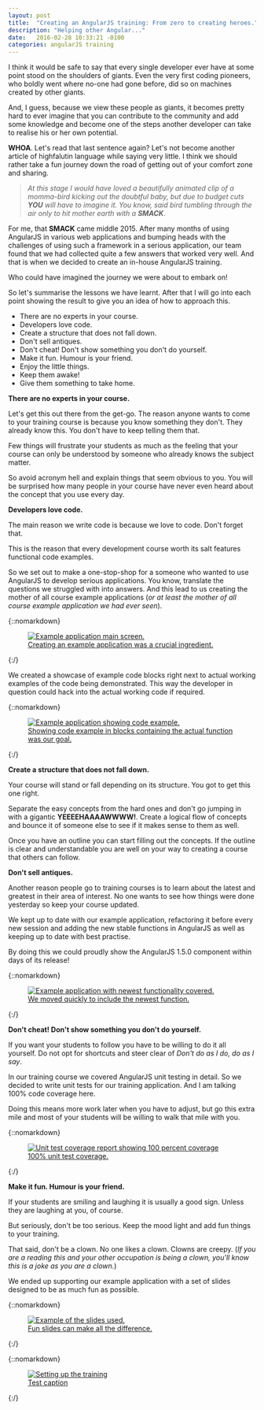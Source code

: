 ```yaml
---
layout: post
title:  "Creating an AngularJS training: From zero to creating heroes."
description: "Helping other Angular..."
date:   2016-02-28 10:33:21 -0100
categories: angularJS training 
---
```

I think it would be safe to say that every single developer ever have at some point stood on the shoulders of giants. 
Even the very first coding pioneers, who boldly went where no-one had gone before, did so on machines created by 
other giants. 

And, I guess, because we view these people as giants, it becomes pretty hard to ever imagine that you can contribute to
the community and add some knowledge and become one of the steps another developer can take to realise his or her own 
potential.

**WHOA**. Let's read that last sentence again? Let's not become another article of highfalutin language while saying
very little. I think we should rather take a fun journey down the road of getting out of your comfort zone and sharing.

>*At this stage I would have loved a beautifully animated clip of a momma-bird kicking out the doubtful baby, but due to 
>budget cuts **YOU** will have to imagine it. You know, said bird tumbling through the air only to hit mother
>earth with a **SMACK***.

For me, that **SMACK** came middle 2015. After many months of using AngularJS in various web applications and bumping
heads with the challenges of using such a framework in a serious application, our team found that we had collected
quite a few answers that worked very well. And that is when we decided to create an in-house AngularJS training. 

Who could have imagined the journey we were about to embark on!

So let's summarise the lessons we have learnt. After that I will go into each point showing the result to give you an 
idea of how to approach this.

* There are no experts in your course.
* Developers love code.
* Create a structure that does not fall down.
* Don't sell antiques.
* Don't cheat! Don't show something you don't do yourself.
* Make it fun. Humour is your friend.
* Enjoy the little things.
* Keep them awake!
* Give them something to take home.

**There are no experts in your course.**

Let's get this out there from the get-go. The reason anyone wants to come to your training course is because you
know something they don't. They already know this. You don't have to keep telling them that.

Few things will frustrate your students as much as the feeling that your course can only be understood by someone 
who already knows the subject matter.

So avoid acronym hell and explain things that seem obvious to you. You will be surprised how many people in your course
have never even heard about the concept that you use every day.

**Developers love code.**

The main reason we write code is because we love to code. Don't forget that. 

This is the reason that every development course worth its salt features functional code examples.

So we set out to make a one-stop-shop for a someone who wanted to use 
AngularJS to develop serious applications. You know, translate the questions we struggled with into answers. And this
lead to us creating the mother of all course example applications (*or at least the mother of all course example
application we had ever seen*).

{::nomarkdown}
<figure>
    <a href="/css/images/2016-02-28-angular-training-days/app-1.jpg" target="_blank">
        <img src="/css/images/2016-02-28-angular-training-days/app-1.jpg" alt="Example application main screen.">
        <figcaption>Creating an example application was a crucial ingredient.</figcaption>
    </a>
</figure>
{:/}

We created a showcase of example code blocks right next to actual working examples of the code being demonstrated. This 
way the developer in question could hack into the actual working code if required.

{::nomarkdown}
<figure>
    <a href="/css/images/2016-02-28-angular-training-days/app-2.jpg" target="_blank">
        <img src="/css/images/2016-02-28-angular-training-days/app-2.jpg" alt="Example application showing code example.">
        <figcaption>Showing code example in blocks containing the actual function was our goal.</figcaption>
    </a>
</figure>
{:/}

**Create a structure that does not fall down.**

Your course will stand or fall depending on its structure. You got to get this one right.

Separate the easy concepts from the hard ones and don't go jumping in with a gigantic **YEEEEHAAAAWWWW!**. Create a 
logical flow of concepts and bounce it of someone else to see if it makes sense to them as well.

Once you have an outline you can start filling out the concepts. If the outline is clear and understandable you are well
on your way to creating a course that others can follow.

**Don't sell antiques.**

Another reason people go to training courses is to learn about the latest and greatest in their area of interest. No 
one wants to see how things were done yesterday so keep your course updated. 

We kept up to date with our example application, refactoring it before every new session and adding the new stable
functions in AngularJS as well as keeping up to date with best practise. 
 
By doing this we could proudly show the AngularJS 1.5.0 component within days of its release!

{::nomarkdown}
<figure>
    <a href="/css/images/2016-02-28-angular-training-days/app-3.jpg" target="_blank">
        <img src="/css/images/2016-02-28-angular-training-days/app-3.jpg" alt="Example application with newest functionality covered.">
        <figcaption>We moved quickly to include the newest function.</figcaption>
    </a>
</figure>
{:/}

**Don't cheat! Don't show something you don't do yourself.**

If you want your students to follow you have to be willing to do it all yourself. Do not opt for shortcuts and steer 
clear of *Don't do as I do, do as I say*.

In our training course we covered AngularJS unit testing in detail. So we decided to write unit tests for our training
application. And I am talking 100% code coverage here.

Doing this means more work later when you have to adjust, but go this extra mile and most of your students will be 
willing to walk that mile with you.

{::nomarkdown}
<figure>
    <a href="/css/images/2016-02-28-angular-training-days/app-4.jpg" target="_blank">
        <img src="/css/images/2016-02-28-angular-training-days/app-4.jpg" alt="Unit test coverage report showing 100 percent coverage">
        <figcaption>100% unit test coverage.</figcaption>
    </a>
</figure>
{:/}

**Make it fun. Humour is your friend.**

If your students are smiling and laughing it is usually a good sign. Unless they are laughing at you, of course.

But seriously, don't be too serious. Keep the mood light and add fun things to your training. 

That said, don't be a clown. No one likes a clown. Clowns are creepy. (*If you are a reading this and your other
occupation is being a clown, you'll know this is a joke as you are a clown.*)

We ended up supporting our example application with a set of slides designed to be as much fun as possible.

{::nomarkdown}
<figure>
    <a href="/css/images/2016-02-28-angular-training-days/slides.jpg" target="_blank">
        <img src="/css/images/2016-02-28-angular-training-days/slides.jpg" alt="Example of the slides used.">
        <figcaption>Fun slides can make all the difference.</figcaption>
    </a>
</figure>
{:/}


{::nomarkdown}
<figure>
    <a href="/css/images/2016-02-28-angular-training-days/training-setup.jpg" target="_blank">
        <img src="/css/images/2016-02-28-angular-training-days/training-setup.jpg" alt="Setting up the training">
        <figcaption>Test caption</figcaption>
    </a>
</figure>
{:/}
